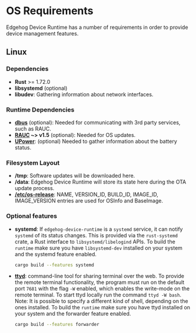 <!---
  Copyright 2022 SECO Mind Srl

  SPDX-License-Identifier: Apache-2.0
-->

# OS Requirements

Edgehog Device Runtime has a number of requirements in order to provide device management features.

## Linux

### Dependencies

- **Rust** >= 1.72.0
- **libsystemd** (optional)
- **libudev**: Gathering information about network interfaces.

### Runtime Dependencies

- **[dbus](https://www.freedesktop.org/wiki/Software/dbus/)** (optional): Needed for communicating
  with 3rd party services, such as RAUC.
- **[RAUC](https://rauc.io/) ~> v1.5** (optional): Needed for OS updates.
- **[UPower](https://upower.freedesktop.org/)**: (optional) Needed to gather information about the
  battery status.

### Filesystem Layout

- **/tmp**: Software updates will be downloaded here.
- **/data**: Edgehog Device Runtime will store its state here during the OTA update process.
- **[/etc/os-release](https://www.freedesktop.org/software/systemd/man/os-release.html)**: NAME,
  VERSION_ID, BUILD_ID, IMAGE_ID, IMAGE_VERSION entries are used for OSInfo and BaseImage.

### Optional features

- **systemd**: If `edgehog-device-runtime` is a `systemd` service, it can notify `systemd` of its
  status changes. This is provided via the `rust-systemd` crate, a Rust interface to
  `libsystemd/libelogind` APIs. To build the `runtime` make sure you have `libsystemd-dev` installed
  on your system and the systemd feature enabled.
  ```sh
  cargo build --features systemd
  ```
- **[ttyd](https://github.com/tsl0922/ttyd)**: command-line tool for sharing terminal over the web.
  To provide the remote terminal functionality, the program must run on the default port `7681` with
  the flag `-W` enabled, which enables the write-mode on the remote terminal.
  To start ttyd locally run the command `ttyd -W bash`.
  Note: It is possible to specify a different kind of shell, depending on the ones installed.
  To build the `runtime` make sure you have ttyd installed on your system and the forwarder feature enabled.
  ```sh
  cargo build --features forwarder
  ```